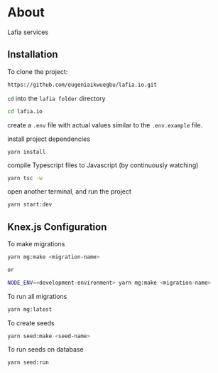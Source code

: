 # About
Lafia services

## Installation
To clone the project:
```bash
https://github.com/eugeniaikwuegbu/lafia.io.git
```
`cd` into the `lafia folder` directory
```bash
cd lafia.io
```

create a `.env` file with actual values similar to the `.env.example` file.

install project dependencies
```
yarn install
```

compile Typescript files to Javascript (by continuously watching)
```bash
yarn tsc -w
```

open another terminal, and run the project
```bash
yarn start:dev
```

## Knex.js Configuration

To make migrations
```bash
yarn mg:make <migration-name>

or

NODE_ENV=<development-environment> yarn mg:make <migration-name>
```

To run all migrations
```bash
yarn mg:latest
```

To create seeds

```bash
yarn seed:make <seed-name>
```

To run seeds on database
```bash
yarn seed:run
`````





